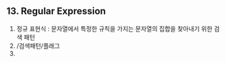 <h2>13. Regular Expression </h2>

1.  정규 표현식 : 문자열에서 특정한 규칙을 가지는 문자열의 집합을 찾아내기 위한 검색 패턴
2. /검색패턴/플래그
3. 

